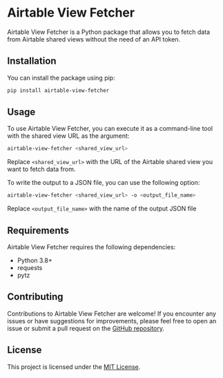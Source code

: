# Airtable View Fetcher

Airtable View Fetcher is a Python package that allows you to fetch data from Airtable shared views without the need of
an API token.

## Installation

You can install the package using pip:

```bash
pip install airtable-view-fetcher
```

## Usage

To use Airtable View Fetcher, you can execute it as a command-line tool with the shared view URL as the argument:

```bash
airtable-view-fetcher <shared_view_url>
```

Replace `<shared_view_url>` with the URL of the Airtable shared view you want to fetch data from.

To write the output to a JSON file, you can use the following option:

```bash
airtable-view-fetcher <shared_view_url> -o <output_file_name>
```

Replace `<output_file_name>` with the name of the output JSON file

## Requirements

Airtable View Fetcher requires the following dependencies:

- Python 3.8+
- requests
- pytz

## Contributing

Contributions to Airtable View Fetcher are welcome! If you encounter any issues or have suggestions for improvements,
please feel free to open an issue or submit a pull request on
the [GitHub repository](https://github.com/vartur/airtable_view_fetcher).

## License

This project is licensed under the [MIT License](https://opensource.org/licenses/MIT).

